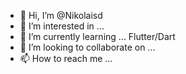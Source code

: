 - 👋 Hi, I’m @Nikolaisd
- 👀 I’m interested in ... 
- 🌱 I’m currently learning ... Flutter/Dart
- 💞️ I’m looking to collaborate on ...
- 📫 How to reach me ...

<!---
Nikolaisd/Nikolaisd is a ✨ special ✨ repository because its `README.md` (this file) appears on your GitHub profile.
You can click the Preview link to take a look at your changes.
--->
